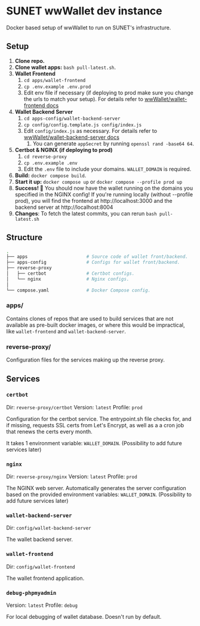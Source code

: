 # SUNET wwWallet dev instance

Docker based setup of wwWallet to run on SUNET's infrastructure.

## Setup

1. **Clone repo.**
2. **Clone wallet apps:** `bash pull-latest.sh`.
3. **Wallet Frontend**
    1. `cd apps/wallet-frontend`
    2. `cp .env.example .env.prod`
    3. Edit env file if necessary (if deploying to prod make sure you change the urls to match your setup). For details refer to [wwWallet/wallet-frontend docs](https://github.com/wwWallet/wallet-frontend)
4. **Wallet Backend Server**
    1. `cd apps-config/wallet-backend-server`
    2. `cp config/config.template.js config/index.js`
    3. Edit `config/index.js` as necessary. For details refer to [wwWallet/wallet-backend-server docs](https://github.com/wwWallet/wallet-backend-server)
        1. You can generate `appSecret` by running `openssl rand -base64 64`.
5. **Certbot & NGINX (if deploying to prod)**
    1. `cd reverse-proxy`
    2. `cp .env.example .env`
    3. Edit the `.env` file to include your domains. `WALLET_DOMAIN` is required.
6. **Build:** `docker compose build`.
7. **Start it up:** `docker compose up` or `docker compose --profile prod up`
8. **Success! 🤞** You should now have the wallet running on the domains you specified in the NGINX config! If you're running locally (without --profile prod), you will find the frontend at http://localhost:3000 and the backend server at http://localhost:8004
9. **Changes**: To fetch the latest commits, you can rerun `bash pull-latest.sh`


## Structure

```bash
.
├── apps                      # Source code of wallet front/backend.
├── apps-config               # Configs for wallet front/backend.
├── reverse-proxy
│   ├── certbot               # Certbot configs.
│   └── nginx                 # Nginx configs.
│
└── compose.yaml              # Docker Compose config.
```

### apps/

Contains clones of repos that are used to build services that are not available as pre-built docker images, or where this would be impractical, like `wallet-frontend` and `wallet-backend-server`.

### reverse-proxy/

Configuration files for the services making up the reverse proxy.

## Services

### `certbot`
Dir: `reverse-proxy/certbot`
Version: `latest`
Profile: `prod`

Configuration for the certbot service.
The entrypoint.sh file checks for, and if missing, requests SSL certs from Let's Encrypt, as well as a a cron job that renews the certs every month.

It takes 1 environment variable: `WALLET_DOMAIN`. (Possibility to add future services later)

### `nginx`
Dir: `reverse-proxy/nginx`
Version: `latest`
Profile: `prod`

The NGINX web server. Automatically generates the server configuration based on the provided environment variables: `WALLET_DOMAIN`. (Possibility to add future services later)

### `wallet-backend-server`
Dir: `config/wallet-backend-server`

The wallet backend server.

### `wallet-frontend`
Dir: `config/wallet-frontend`

The wallet frontend application.

### `debug-phpmyadmin`
Version: `latest`
Profile: `debug`

For local debugging of wallet database. Doesn't run by default.

